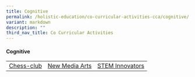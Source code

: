 ```yaml
---
title: Cognitive
permalink: /holistic-education/co-curricular-activities-cca/cognitive/
variant: markdown
description: ""
third_nav_title: Co Curricular Activities
---
```

#### Cognitive
<table>
<tbody>
<tr>
<td align="center"><nobr><a href="/holistic-education/co-curricular-activities-cca/p4-p6-cca/cognitive/chess-club" rel="noopener noreferrer nofollow" target="_self">Chess-club</a></nobr></td>
<td align="center"><nobr><a href="/holistic-education/co-curricular-activities-cca/p4-p6-cca/cognitive/new-media-arts" rel="noopener noreferrer nofollow" target="_self">New Media Arts</a></nobr></td>
<td align="center"><nobr><a href="/holistic-education/co-curricular-activities-cca/p4-p6-cca/cognitive/stem" rel="noopener noreferrer nofollow" target="_self">STEM Innovators</a></nobr></td>
</tr>
</tbody></table>